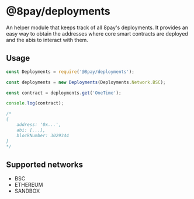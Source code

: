 # @8pay/deployments

An helper module that keeps track of all 8pay's deployments.
It provides an easy way to obtain the addresses where core smart contracts are deployed and the abis to interact with them.

## Usage

```js
const Deployments = require('@8pay/deployments');

const deployments = new Deployments(Deployments.Network.BSC);

const contract = deployments.get('OneTime');

console.log(contract);

/*
{
    address: '0x...',
    abi: [...],
    blockNumber: 3029344
}
*/
```

## Supported networks

* BSC
* ETHEREUM
* SANDBOX
